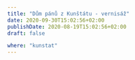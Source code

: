 ```yaml
---
title: "Dům pánů z Kunštátu - vernisáž"
date: 2020-09-30T15:02:56+02:00
publishDate: 2020-08-19T15:02:56+02:00
draft: false

where: "kunstat"
---
```


